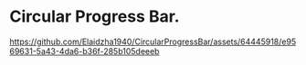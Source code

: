 Circular Progress Bar.
======================

https://github.com/Elaidzha1940/CircularProgressBar/assets/64445918/e9569631-5a43-4da6-b36f-285b105deeeb
